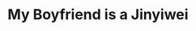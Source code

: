 --- 
title: "My Boyfriend is a Jinyiwei"
publishdate: "2018-12-29T16:48:46+02:00"
src: "https://365manga.net/manga/my-boyfriend-is-a-jinyiwei"
image: "https://data.365manga.net/images/thumbnails/32666-my-boyfriend-is-a-jinyiwei.jpg"
description: " In a modern-day loli's home, a super handsome ancient Jinyiwei falls from the sky! Without parental care, the loli takes him as her closest person and even wants to become his bride?! Though he appears tsundere, cold, and picky on the surface, he finds it harder and harder to let go of her..."
---